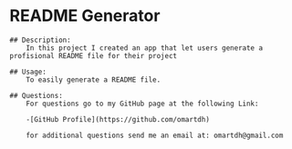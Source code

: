 # README Generator

    ## Description:
        In this project I created an app that let users generate a profisional README file for their project

    ## Usage:
        To easily generate a README file.

    ## Questions:
        For questions go to my GitHub page at the following Link:

        -[GitHub Profile](https://github.com/omartdh)

        for additional questions send me an email at: omartdh@gmail.com
  